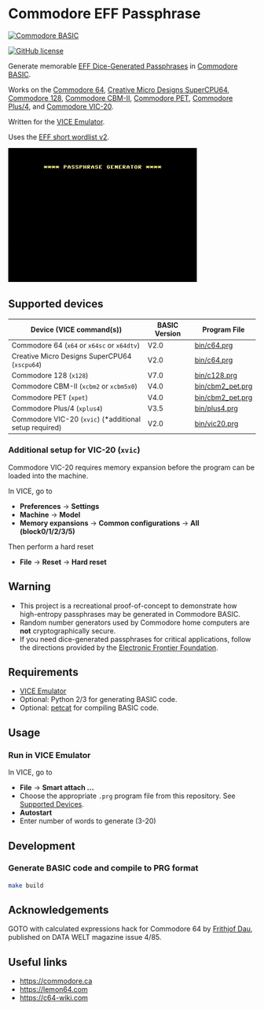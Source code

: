 # Commodore EFF Passphrase

[![Commodore BASIC](https://img.shields.io/badge/Commodore_BASIC-1E2A4E?style=for-the-badge&logo=commodore&logoColor=white)](https://en.wikipedia.org/wiki/Commodore_BASIC)

[![GitHub license](https://img.shields.io/badge/LICENSE-BSD--3--CLAUSE-GREEN?style=for-the-badge)](LICENSE)

Generate memorable [EFF Dice-Generated Passphrases](https://www.eff.org/dice) in [Commodore BASIC](https://en.wikipedia.org/wiki/Commodore_BASIC).

Works on the [Commodore 64](https://en.wikipedia.org/wiki/Commodore_64), [Creative Micro Designs SuperCPU64](https://en.wikipedia.org/wiki/SuperCPU), [Commodore 128](https://en.wikipedia.org/wiki/Commodore_128), [Commodore CBM-II](https://en.wikipedia.org/wiki/Commodore_CBM-II), [Commodore PET](https://en.wikipedia.org/wiki/Commodore_PET), [Commodore Plus/4](https://en.wikipedia.org/wiki/Commodore_Plus/4), and [Commodore VIC-20](https://en.wikipedia.org/wiki/Commodore_VIC-20).

Written for the [VICE Emulator](https://vice-emu.sourceforge.io).

Uses the [EFF short wordlist v2](https://eff.org/files/2016/09/08/eff_short_wordlist_2_0.txt).

![demo](demo.gif)

## Supported devices

| Device (VICE command(s))                               | BASIC Version | Program File                         |
|--------------------------------------------------------|---------------|--------------------------------------|
| Commodore 64 (`x64` or `x64sc` or `x64dtv`)            | V2.0          | [bin/c64.prg](bin/c64.prg)           |
| Creative Micro Designs SuperCPU64 (`xscpu64`)          | V2.0          | [bin/c64.prg](bin/c64.prg)           |
| Commodore 128 (`x128`)                                 | V7.0          | [bin/c128.prg](bin/c128.prg)         |
| Commodore CBM-II (`xcbm2` or `xcbm5x0`)                | V4.0          | [bin/cbm2_pet.prg](bin/cbm2_pet.prg) |
| Commodore PET (`xpet`)                                 | V4.0          | [bin/cbm2_pet.prg](bin/cbm2_pet.prg) |
| Commodore Plus/4 (`xplus4`)                            | V3.5          | [bin/plus4.prg](bin/plus4.prg)       |
| Commodore VIC-20 (`xvic`) (*additional setup required) | V2.0          | [bin/vic20.prg](bin/vic20.prg)         |

### Additional setup for VIC-20 (`xvic`)

Commodore VIC-20 requires memory expansion before the program can be loaded into the machine.

In VICE, go to

- **Preferences** &rarr; **Settings**
- **Machine** &rarr; **Model**
- **Memory expansions** &rarr; **Common configurations** &rarr; **All (block0/1/2/3/5)**

Then perform a hard reset

- **File** &rarr; **Reset** &rarr; **Hard reset**

## Warning

- This project is a recreational proof-of-concept to demonstrate how high-entropy passphrases may be generated in Commodore BASIC.
- Random number generators used by Commodore home computers are **not** cryptographically secure.
- If you need dice-generated passphrases for critical applications, follow the directions provided by the [Electronic Frontier Foundation](https://www.eff.org/dice).

## Requirements

- [VICE Emulator](https://vice-emu.sourceforge.io)
- Optional: Python 2/3 for generating BASIC code.
- Optional: [petcat](https://vice-emu.sourceforge.io/vice_16.html) for compiling BASIC code.

## Usage

### Run in VICE Emulator

In VICE, go to

- **File** &rarr; **Smart attach ...**
- Choose the appropriate `.prg` program file from this repository. See [Supported Devices](#supported-devices).
- **Autostart**
- Enter number of words to generate (3-20)

## Development

### Generate BASIC code and compile to PRG format

```bash
make build
```

## Acknowledgements

GOTO with calculated expressions hack for Commodore 64 by [Frithjof Dau](https://lemon64.com/forum/viewtopic.php?t=56869), published on DATA WELT magazine issue 4/85.

## Useful links

- <https://commodore.ca>
- <https://lemon64.com>
- <https://c64-wiki.com>

